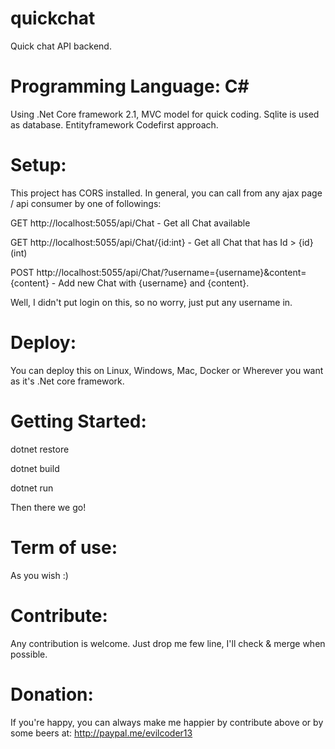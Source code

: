 # quickchat
Quick chat API backend.

# Programming Language: C#
Using .Net Core framework 2.1, MVC model for quick coding. Sqlite is used as database. Entityframework Codefirst approach.

# Setup:
This project has CORS installed. In general, you can call from any ajax page / api consumer by one of followings:

GET http://localhost:5055/api/Chat - Get all Chat available

GET http://localhost:5055/api/Chat/{id:int} - Get all Chat that has Id > {id} (int)

POST http://localhost:5055/api/Chat/?username={username}&content={content} - Add new Chat with {username} and {content}. 

Well, I didn't put login on this, so no worry, just put any username in.


# Deploy:
You can deploy this on Linux, Windows, Mac, Docker or Wherever you want as it's .Net core framework.

# Getting Started:
dotnet restore

dotnet build

dotnet run

Then there we go!

# Term of use:
As you wish :)

# Contribute:
Any contribution is welcome. Just drop me few line, I'll check & merge when possible.

# Donation:
If you're happy, you can always make me happier by contribute above or by some beers at: http://paypal.me/evilcoder13

